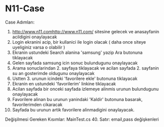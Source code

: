 # N11-Case

Case Adımları:

1.	http://www.n11.com<http://www.n11.com/> sitesine gelecek ve anasayfanin acildigini onaylayacak
2.	Login ekranini acip, bir kullanici ile login olacak ( daha once siteye uyeliginiz varsa o olabilir )
3.	Ekranin ustundeki Search alanina 'samsung' yazip Ara butonuna tiklayacak 
4.	Gelen sayfada samsung icin sonuc bulundugunu onaylayacak 
5.	Arama sonuclarindan 2. sayfaya tiklayacak ve acilan sayfada 2. sayfanin su an gosterimde oldugunu onaylayacak
6.	Ustten 3. urunun icindeki 'favorilere ekle' butonuna tiklayacak 
7.	Ekranin en ustundeki 'favorilerim' linkine tiklayacak 
8.	Acilan sayfada bir onceki sayfada izlemeye alinmis urunun bulundugunu onaylayacak
9.	Favorilere alinan bu urunun yanindaki 'Kaldir' butonuna basarak, favorilerimden cikaracak
10.	Sayfada bu urunun artik favorilere alinmadigini onaylayacak.

Değişilmesi Gereken Kısımlar:
MainTest.cs 40. Satır: email,pass değişkenleri
